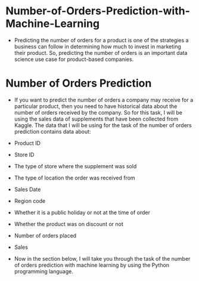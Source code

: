 # Number-of-Orders-Prediction-with-Machine-Learning

- Predicting the number of orders for a product is one of the strategies a business can follow in determining how much to invest in marketing their product. So, predicting the number of orders is an important data science use case for product-based companies.

# Number of Orders Prediction
- If you want to predict the number of orders a company may receive for a particular product, then you need to have historical data about the number of orders received by the company. So for this task, I will be using the sales data of supplements that have been collected from Kaggle. The data that I will be using for the task of the number of orders prediction contains data about:

- Product ID
- Store ID
- The type of store where the supplement was sold
- The type of location the order was received from
- Sales Date
- Region code
- Whether it is a public holiday or not at the time of order
- Whether the product was on discount or not
- Number of orders placed
- Sales
- Now in the section below, I will take you through the task of the number of orders prediction with machine learning by using the Python programming language.

